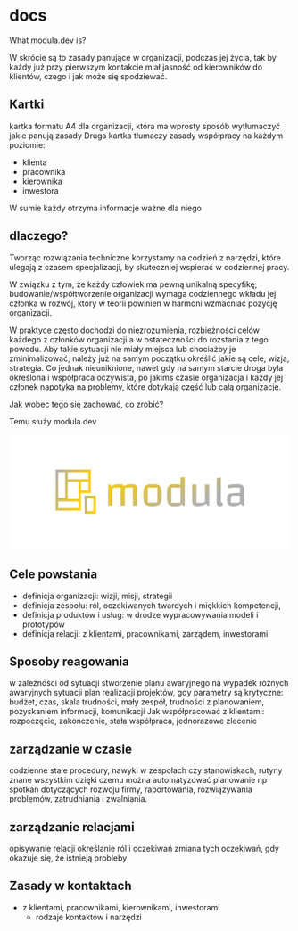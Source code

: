 # docs

What modula.dev is?

W skrócie są to zasady panujące w organizacji, podczas jej życia,
tak by każdy już przy pierwszym kontakcie miał jasność od kierowników do klientów, czego i jak może się spodziewać.

## Kartki
kartka formatu A4 dla organizacji, która ma wprosty sposób wytłumaczyć jakie panują zasady
Druga kartka tłumaczy zasady współpracy na każdym poziomie:
+ klienta
+ pracownika
+ kierownika
+ inwestora

W sumie każdy otrzyma informacje ważne dla niego
 

## dlaczego?

Tworząc rozwiązania techniczne korzystamy na codzień z narzędzi, które ulegają z czasem specjalizacji, by skuteczniej wspierać w codziennej pracy.

W związku z tym, że każdy człowiek ma pewną unikalną specyfikę, budowanie/współtworzenie organizacji wymaga 
codziennego wkładu jej członka w rozwój, który w teorii powinien w harmoni wzmacniać pozycję organizacji.

W praktyce często dochodzi do niezrozumienia, rozbieżności celów każdego z członków organizacji a w ostateczności do rozstania z tego powodu.
Aby takie sytuacji nie miały miejsca lub chociażby je zminimalizować, należy już na samym początku określić jakie są cele, wizja, strategia.
Co jednak nieuniknione, nawet gdy na samym starcie droga była określona i współpraca oczywista, po jakims czasie organizacja i każdy jej członek napotyka na 
problemy, które dotykają część lub całą organizację.

Jak wobec tego się zachować, co zrobić?

Temu służy modula.dev

![modula.dev](https://raw.githubusercontent.com/modula-dev/logo/master/1/cover.png)

## Cele powstania

+ definicja organizacji: wizji, misji, strategii
+ definicja zespołu: ról, oczekiwanych twardych i miękkich kompetencji,
+ definicja produktów i usług: w drodze wypracowywania modeli i prototypów 
+ definicja relacji: z klientami, pracownikami, zarządem, inwestorami
  
## Sposoby reagowania
w zależności od sytuacji
stworzenie planu awaryjnego na wypadek różnych awaryjnych sytuacji
plan realizacji projektów, gdy parametry są krytyczne: budżet, czas, skala trudności, mały zespół, trudności z planowaniem, pozyskaniem informacji, komunikacji
Jak współpracować z klientami: rozpoczęcie, zakończenie, stała współpraca, jednorazowe zlecenie

## zarządzanie w czasie

codzienne stałe procedury, nawyki w zespołach czy stanowiskach, rutyny znane wszystkim
dzięki czemu można automatyzować planowanie np spotkań dotyczących rozwoju firmy, raportowania, rozwiązywania problemów, zatrudniania i zwalniania.

## zarządzanie relacjami
opisywanie relacji
określanie ról i oczekiwań
zmiana tych oczekiwań, gdy okazuje się, że istnieją probleby


## Zasady w kontaktach
+ z klientami, pracownikami, kierownikami, inwestorami
   + rodzaje kontaktów i narzędzi




